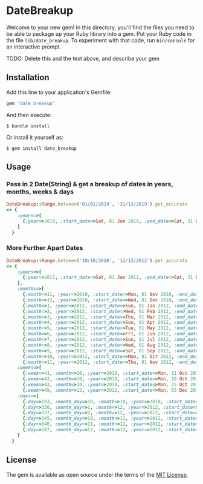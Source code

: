 # DateBreakup

Welcome to your new gem! In this directory, you'll find the files you need to be able to package up your Ruby library into a gem. Put your Ruby code in the file `lib/date_breakup`. To experiment with that code, run `bin/console` for an interactive prompt.

TODO: Delete this and the text above, and describe your gem

## Installation

Add this line to your application's Gemfile:

```ruby
gem 'date_breakup'
```

And then execute:

    $ bundle install

Or install it yourself as:

    $ gem install date_breakup

## Usage

### Pass in 2 Date(String) & get a breakup of dates in years, months, weeks & days

```ruby
DateBreakup::Range.between('01/01/2019', '31/12/2019').get_accurate
=> {
    :years=>[
      {:year=>2019, :start_date=>Sat, 01 Jan 2019, :end_date=>Sat, 31 Dec 2019}
    ]
  }
```

### More Further Apart Dates

```ruby
DateBreakup::Range.between('10/10/2010', '12/12/2012').get_accurate
=> {
    :years=>[
      {:year=>2011, :start_date=>Sat, 01 Jan 2011, :end_date=>Sat, 31 Dec 2011}
    ],
    :months=>[
      {:month=>11, :year=>2010, :start_date=>Mon, 01 Nov 2010, :end_date=>Tue, 30 Nov 2010},
      {:month=>12, :year=>2010, :start_date=>Wed, 01 Dec 2010, :end_date=>Fri, 31 Dec 2010},
      {:month=>1, :year=>2012, :start_date=>Sun, 01 Jan 2012, :end_date=>Tue, 31 Jan 2012},
      {:month=>2, :year=>2012, :start_date=>Wed, 01 Feb 2012, :end_date=>Wed, 29 Feb 2012},
      {:month=>3, :year=>2012, :start_date=>Thu, 01 Mar 2012, :end_date=>Sat, 31 Mar 2012},
      {:month=>4, :year=>2012, :start_date=>Sun, 01 Apr 2012, :end_date=>Mon, 30 Apr 2012},
      {:month=>5, :year=>2012, :start_date=>Tue, 01 May 2012, :end_date=>Thu, 31 May 2012},
      {:month=>6, :year=>2012, :start_date=>Fri, 01 Jun 2012, :end_date=>Sat, 30 Jun 2012},
      {:month=>7, :year=>2012, :start_date=>Sun, 01 Jul 2012, :end_date=>Tue, 31 Jul 2012},
      {:month=>8, :year=>2012, :start_date=>Wed, 01 Aug 2012, :end_date=>Fri, 31 Aug 2012},
      {:month=>9, :year=>2012, :start_date=>Sat, 01 Sep 2012, :end_date=>Sun, 30 Sep 2012},
      {:month=>10, :year=>2012, :start_date=>Mon, 01 Oct 2012, :end_date=>Wed, 31 Oct 2012},
      {:month=>11, :year=>2012, :start_date=>Thu, 01 Nov 2012, :end_date=>Fri, 30 Nov 2012}],
    :weeks=>[
      {:week=>41, :month=>10, :year=>2010, :start_date=>Mon, 11 Oct 2010, :end_date=>Sun, 17 Oct 2010},
      {:week=>42, :month=>10, :year=>2010, :start_date=>Mon, 18 Oct 2010, :end_date=>Sun, 24 Oct 2010},
      {:week=>43, :month=>10, :year=>2010, :start_date=>Mon, 25 Oct 2010, :end_date=>Sun, 31 Oct 2010},
      {:week=>49, :month=>12, :year=>2012, :start_date=>Mon, 03 Dec 2012, :end_date=>Sun, 09 Dec 2012}],
    :days=>[
      {:day=>283, :month_day=>10, :month=>10, :year=>2010, :start_date=>Sun, 10 Oct 2010, :end_date=>Sun, 10 Oct 2010},
      {:day=>336, :month_day=>1, :month=>12, :year=>2012, :start_date=>Sat, 01 Dec 2012, :end_date=>Sat, 01 Dec 2012},
      {:day=>337, :month_day=>2, :month=>12, :year=>2012, :start_date=>Sun, 02 Dec 2012, :end_date=>Sun, 02 Dec 2012},
      {:day=>345, :month_day=>10, :month=>12, :year=>2012, :start_date=>Mon, 10 Dec 2012, :end_date=>Mon, 10 Dec 2012},
      {:day=>346, :month_day=>11, :month=>12, :year=>2012, :start_date=>Tue, 11 Dec 2012, :end_date=>Tue, 11 Dec 2012},
      {:day=>347, :month_day=>12, :month=>12, :year=>2012, :start_date=>Wed, 12 Dec 2012, :end_date=>Wed, 12 Dec 2012}
    ]
  }
```

<!-- ## Development

After checking out the repo, run `bin/setup` to install dependencies. Then, run `rake spec` to run the tests. You can also run `bin/console` for an interactive prompt that will allow you to experiment.

To install this gem onto your local machine, run `bundle exec rake install`. To release a new version, update the version number in `version.rb`, and then run `bundle exec rake release`, which will create a git tag for the version, push git commits and tags, and push the `.gem` file to [rubygems.org](https://rubygems.org).

## Contributing

Bug reports and pull requests are welcome on GitHub at https://github.com/[USERNAME]/date_breakup. -->

## License

The gem is available as open source under the terms of the [MIT License](https://opensource.org/licenses/MIT).
